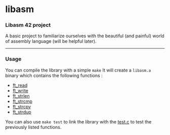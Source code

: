# libasm
### Libasm 42 project
A basic project to familiarize ourselves with the beautiful (and painful) world of assembly language (will be helpful later).

----------------------

### Usage

You can compile the library with a simple `make`
It will create a `libasm.a` binary which contains the following functions :
- [ft_read](srcs/ft_read.s)
- [ft_write](srcs/ft_write.s)
- [ft_strlen](srcs/ft_strlen.s)
- [ft_strcmp](srcs/ft_strcmp.s)
- [ft_strcpy](srcs/ft_strcpy.s)
- [ft_strdup](srcs/ft_strdup.s)

You can also use `make test` to link the library with the [test.c](test.c) to test the previously listed functions.